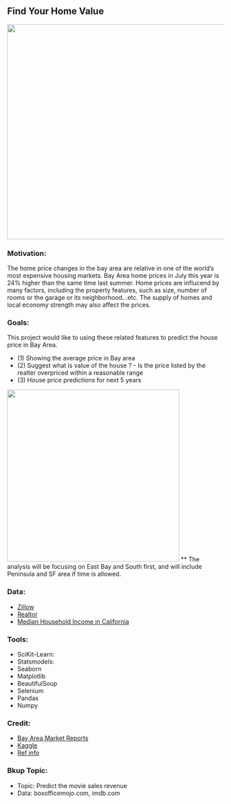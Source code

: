 ## Find Your Home Value
<img src="https://user-images.githubusercontent.com/57165743/134412506-78ccf21b-5038-49c9-ad9c-cf7853b08b12.png" width="1000" height="500">

### Motivation:

The home price changes in the bay area are relative in one of the world’s most expensive housing markets. Bay Area home prices in July this year is 24% higher than the same time last summer.
Home prices are influcend by many factors, including the property features, such as size, number of rooms or the garage or its neighborhood...etc. The supply of homes and local economy strength may also affect the prices.

### Goals:
 This project would like to using these related features to predict the house price in Bay Area. 
- (1) Showing the average price in Bay area 
- (2) Suggest what is value of the house ?  -  Is the price listed by the realter overpriced within a reasonable range
- (3) House price predictions for next 5 years

<img src="https://user-images.githubusercontent.com/57165743/134410589-c7100111-9a9b-41b0-abfa-12b972a0695c.png" width="400" height="400">
  ** The analysis will be focusing on East Bay and South first, and will include Peninsula and SF area if time is allowed.

### Data:
- [Zillow](https://www.zillow.com/)
- [Realtor](https://www.realtor.com/)
- [Median Household Income in California](http://zipatlas.com/us/ca/zip-code-comparison/median-household-income.htm)

### Tools:
- SciKit-Learn: 
- Statsmodels:
- Seaborn
- Matplotlib
- BeautifulSoup
- Selenium
- Pandas
- Numpy

### Credit:
- [Bay Area Market Reports](https://www.bayareamarketreports.com/trend/san-francisco-home-prices-market-trends-news)
- [Kaggle](https://www.kaggle.com/c/house-prices-advanced-regression-techniques/data)
- [Ref info](https://github.com/ogunlao/HousePricePrediction/blob/master/decock.pdf)


### Bkup Topic:
- Topic: Predict the movie sales revenue 
- Data: boxofficemojo.com, imdb.com
